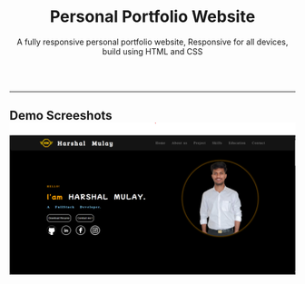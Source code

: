 <div align="center">

# Personal Portfolio Website

</div>

<p align="center">A fully responsive personal portfolio website,
Responsive for all devices, build using HTML and CSS</p>

<br>
<br>
<hr>
<h2>Demo Screeshots
<img src="./images/demohome.png">